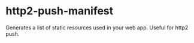 # http2-push-manifest
Generates a list of static resources used in your web app. Useful for http2 push.
